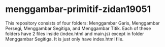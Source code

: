 # menggambar-primitif-zidan19051
This repository consists of four folders: Menggambar Garis, Menggambar Persegi, Menggambar Segitiga, and Menggambar Titik. Each of these folders have 2 files inside (index.html and main.js) except in folder Menggambar Segitiga. It is just only have index.html file.
